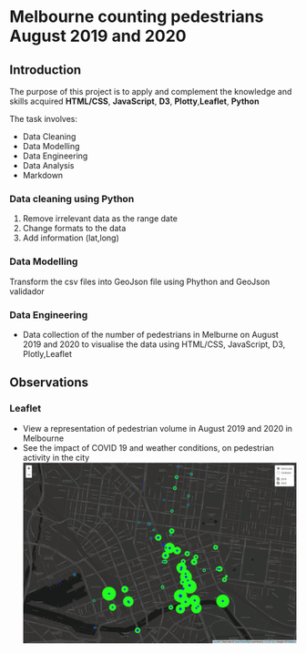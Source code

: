 # Melbourne counting pedestrians August 2019 and 2020

## Introduction

The purpose of this project is to apply and complement the knowledge and skills acquired **HTML/CSS**, **JavaScript**, **D3**, **Plotty**,**Leaflet**, **Python**

The task involves:

- Data Cleaning
- Data Modelling
- Data Engineering
- Data Analysis
- Markdown

### Data cleaning using Python

1. Remove irrelevant data as the range date
2. Change formats to the data
3. Add information (lat,long)

### Data Modelling

Transform the csv files into GeoJson file using Phython and GeoJson validador

### Data Engineering

- Data collection of the number of pedestrians in Melburne on August 2019 and 2020 to visualise the data using HTML/CSS, JavaScript, D3, Plotly,Leaflet

## Observations

### Leaflet

- View a representation of pedestrian volume in August 2019 and 2020 in Melbourne
- See the impact of COVID 19 and weather conditions, on pedestrian activity in the city
![](https://github.com/malejandrasalgado/project-2/blob/main/Imag/location.png)